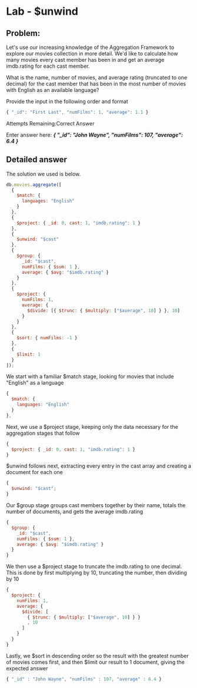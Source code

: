 # Lab - \$unwind

## Problem:

Let's use our increasing knowledge of the Aggregation Framework to explore our movies collection in more detail. We'd like to calculate how many movies every cast member has been in and get an average imdb.rating for each cast member.

What is the name, number of movies, and average rating (truncated to one decimal) for the cast member that has been in the most number of movies with English as an available language?

Provide the input in the following order and format

```javascript
{ "_id": "First Last", "numFilms": 1, "average": 1.1 }
```

Attempts Remaining:Correct Answer

Enter answer here:
**_{ "\_id": "John Wayne", "numFilms": 107, "average": 6.4 }_**

## Detailed answer

The solution we used is below.

```javascript
db.movies.aggregate([
  {
    $match: {
      languages: "English"
    }
  },
  {
    $project: { _id: 0, cast: 1, "imdb.rating": 1 }
  },
  {
    $unwind: "$cast"
  },
  {
    $group: {
      _id: "$cast",
      numFilms: { $sum: 1 },
      average: { $avg: "$imdb.rating" }
    }
  },
  {
    $project: {
      numFilms: 1,
      average: {
        $divide: [{ $trunc: { $multiply: ["$average", 10] } }, 10]
      }
    }
  },
  {
    $sort: { numFilms: -1 }
  },
  {
    $limit: 1
  }
]);
```

We start with a familiar \$match stage, looking for movies that include "English" as a language

```javascript
{
  $match: {
    languages: "English"
  }
},
```

Next, we use a \$project stage, keeping only the data necessary for the aggregation stages that follow

```javascript
{
  $project: { _id: 0, cast: 1, "imdb.rating": 1 }
}
```

\$unwind follows next, extracting every entry in the cast array and creating a document for each one

```javascript
{
  $unwind: "$cast";
}
```

Our \$group stage groups cast members together by their name, totals the number of documents, and gets the average imdb.rating

```javascript
{
  $group: {
    _id: "$cast",
    numFilms: { $sum: 1 },
    average: { $avg: "$imdb.rating" }
  }
}
```

We then use a \$project stage to truncate the imdb.rating to one decimal. This is done by first multiplying by 10, truncating the number, then dividing by 10

```javascript
{
  $project: {
    numFilms: 1,
    average: {
      $divide: [
        { $trunc: { $multiply: ["$average", 10] } }
        , 10
      ]
    }
  }
}
```

Lastly, we $sort in descending order so the result with the greatest number of movies comes first, and then $limit our result to 1 document, giving the expected answer

```javascript
{ "_id" : "John Wayne", "numFilms" : 107, "average" : 6.4 }
```
